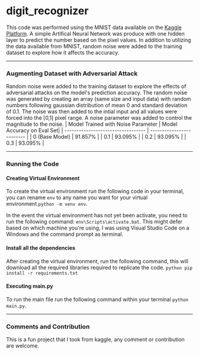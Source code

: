# digit_recognizer
This code was performed using the MNIST data available on the [Kaggle Platform](https://www.kaggle.com/competitions/digit-recognizer). A simple Artifical Neural Network was produce with one hidden layer to predict the number based on the pixel values. In addition to utilizing the data available from MNIST, random noise were added to the training dataset to explore how it affects the accuracy. 

___
### Augmenting Dataset with Adversarial Attack
Random noise were added to the training dataset to explore the effects of adversarial attacks on the model's prediction accuracy. The random noise was generated by creating an array (same size and input data) with random numbers following gaussian distribution of mean 0 and standard deviation of 0.1. The noise was then added to the intial input and all values were forced into the [0,1] pixel range. A noise parameter was added to control the magnitude to the noise. 
| Model Trained with Noise Parameter | Model Accuracy on Eval Set|
| ---------------------------------- | ------------------------- |
| 0 (Base Model)                     | 91.857%                   |
| 0.1                                | 93.095%                   |
| 0.2                                | 93.095%                   |
| 0.3                                | 93.095%                   |

___
### Running the Code 
#### Creating Virtual Environment
To create the virtual environment run the following code in your terminal, you can rename `env` to any name you want for your virtual environment.`python -m venv env`.

In the event the virtual environment has not yet been activate, you need to run the following command: `env\Scripts\activate.bat`. This might defer based on which machine you're using, I was using Visual Studio Code on a Windows and the command prompt as terminal. 

#### Install all the dependencies 
After creating the virtual environment, run the following command, this will download all the required libraries required to replicate the code. `python pip install -r requirements.txt`

#### Executing main.py
To run the main file run the following command within your terminal `python main.py`.

___
### Comments and Contribution 
This is a fun project that I took from kaggle, any comment or contribution are welcome.